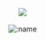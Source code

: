 <p align="center">
  <a href="https://discord.com/users/1326213864391442504"> <img align="center" src="https://lanyard.kyrie25.me/api/1326213864391442504?waveColor=fff&waveSpotifyColor=212121&gradient=fff&borderRadius=25px&bg=000"/></a>
  <br>
  <br>
  <img src="https://komarev.com/ghpvc/?username=csynholic&color=gray&style=plastic" alt=":name" />
</p>
